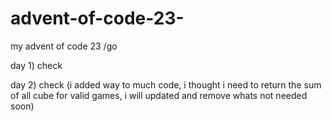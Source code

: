 # advent-of-code-23-
my advent of code 23 /go

day 1) check

day 2) check (i added way to much code, i thought i need to return the sum of all cube for valid games, i will updated and remove whats not needed soon) 

